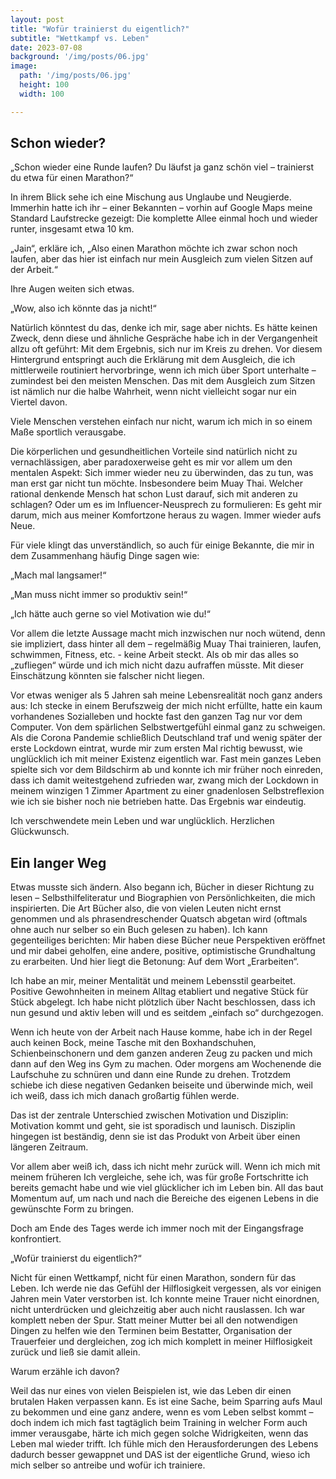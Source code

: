 ```yaml
---
layout: post
title: "Wofür trainierst du eigentlich?"
subtitle: "Wettkampf vs. Leben"
date: 2023-07-08
background: '/img/posts/06.jpg'
image:
  path: '/img/posts/06.jpg'  
  height: 100
  width: 100

---
```


## Schon wieder?

„Schon wieder eine Runde laufen? Du läufst ja ganz schön viel – trainierst du etwa für einen Marathon?“ 

In ihrem Blick sehe ich eine Mischung aus Unglaube und Neugierde. Immerhin hatte ich ihr – einer Bekannten – vorhin auf Google Maps meine Standard Laufstrecke gezeigt: Die komplette Allee einmal hoch und wieder runter, insgesamt etwa 10 km. 

„Jain“, erkläre ich, „Also einen Marathon möchte ich zwar schon noch laufen, aber das hier ist einfach nur mein Ausgleich zum vielen Sitzen auf der Arbeit.“ 

Ihre Augen weiten sich etwas. 

„Wow, also ich könnte das ja nicht!“ 

Natürlich könntest du das, denke ich mir, sage aber nichts. Es hätte keinen Zweck, denn diese und ähnliche Gespräche habe ich in der Vergangenheit allzu oft geführt: Mit dem Ergebnis, sich nur im Kreis zu drehen. Vor diesem Hintergrund entspringt auch die Erklärung mit dem Ausgleich, die ich mittlerweile routiniert hervorbringe, wenn ich mich über Sport unterhalte – zumindest bei den meisten Menschen. Das mit dem Ausgleich zum Sitzen ist nämlich nur die halbe Wahrheit, wenn nicht vielleicht sogar nur ein Viertel davon. 

Viele Menschen verstehen einfach nur nicht, warum ich mich in so einem Maße sportlich verausgabe.

Die körperlichen und gesundheitlichen Vorteile sind natürlich nicht zu vernachlässigen, aber paradoxerweise geht es mir vor allem um den mentalen Aspekt: Sich immer wieder neu zu überwinden, das zu tun, was man erst gar nicht tun möchte. Insbesondere beim Muay Thai. Welcher rational denkende Mensch hat schon Lust darauf, sich mit anderen zu schlagen? Oder um es im Influencer-Neusprech zu formulieren: Es geht mir darum, mich aus meiner Komfortzone heraus zu wagen. Immer wieder aufs Neue. 

Für viele klingt das unverständlich, so auch für einige Bekannte, die mir in dem Zusammenhang häufig Dinge sagen wie: 

„Mach mal langsamer!“

„Man muss nicht immer so produktiv sein!“

„Ich hätte auch gerne so viel Motivation wie du!“

Vor allem die letzte Aussage macht mich inzwischen nur noch wütend, denn sie impliziert, dass hinter all dem – regelmäßig Muay Thai trainieren, laufen, schwimmen, Fitness, etc. - keine Arbeit steckt. Als ob mir das alles so „zufliegen“ würde und ich mich nicht dazu aufraffen müsste. Mit dieser Einschätzung könnten sie falscher nicht liegen. 

Vor etwas weniger als 5 Jahren sah meine Lebensrealität noch ganz anders aus: Ich stecke in einem Berufszweig der mich nicht erfüllte, hatte ein kaum vorhandenes Sozialleben und hockte fast den ganzen Tag nur vor dem Computer. Von dem spärlichen Selbstwertgefühl einmal ganz zu schweigen. 
Als die Corona Pandemie schließlich Deutschland traf und wenig später der erste Lockdown eintrat, wurde mir zum ersten Mal richtig bewusst, wie unglücklich ich mit meiner Existenz eigentlich war. Fast mein ganzes Leben spielte sich vor dem Bildschirm ab und konnte ich mir früher noch einreden, dass ich damit weitestgehend zufrieden war, zwang mich der Lockdown in meinem winzigen 1 Zimmer Apartment zu einer gnadenlosen Selbstreflexion wie ich sie bisher noch nie betrieben hatte. Das Ergebnis war eindeutig. 

Ich verschwendete mein Leben und war unglücklich. Herzlichen Glückwunsch. 

## Ein langer Weg

Etwas musste sich ändern. Also begann ich, Bücher in dieser Richtung zu lesen – Selbsthilfeliteratur und Biographien von Persönlichkeiten, die mich inspirierten. Die Art Bücher also, die von vielen Leuten nicht ernst genommen und als phrasendreschender Quatsch abgetan wird (oftmals ohne auch nur selber so ein Buch gelesen zu haben). Ich kann gegenteiliges berichten: Mir haben diese Bücher neue Perspektiven eröffnet und mir dabei geholfen, eine andere, positive, optimistische Grundhaltung zu erarbeiten. Und hier liegt die Betonung: Auf dem Wort „Erarbeiten“. 

Ich habe an mir, meiner Mentalität und meinem Lebensstil gearbeitet. Positive Gewohnheiten in meinem Alltag etabliert und negative Stück für Stück abgelegt. Ich habe nicht plötzlich über Nacht beschlossen, dass ich nun gesund und aktiv leben will und es seitdem „einfach so“ durchgezogen. 

Wenn ich heute von der Arbeit nach Hause komme, habe ich in der Regel auch keinen Bock, meine Tasche mit den Boxhandschuhen, Schienbeinschonern und dem ganzen anderen Zeug zu packen und mich dann auf den Weg ins Gym zu machen. Oder morgens am Wochenende die Laufschuhe zu schnüren und dann eine Runde zu drehen. Trotzdem schiebe ich diese negativen Gedanken beiseite und überwinde mich, weil ich weiß, dass ich mich danach großartig fühlen werde. 

Das ist der zentrale Unterschied zwischen Motivation und Disziplin: Motivation kommt und geht, sie ist sporadisch und launisch. Disziplin hingegen ist beständig, denn sie ist das Produkt von Arbeit über einen längeren Zeitraum. 

Vor allem aber weiß ich, dass ich nicht mehr zurück will. Wenn ich mich mit meinem früheren Ich vergleiche, sehe ich, was für große Fortschritte ich bereits gemacht habe und wie viel glücklicher ich im Leben bin. All das baut Momentum auf, um nach und nach die Bereiche des eigenen Lebens in die gewünschte Form zu bringen.

Doch am Ende des Tages werde ich immer noch mit der Eingangsfrage konfrontiert. 

„Wofür trainierst du eigentlich?“ 

Nicht für einen Wettkampf, nicht für einen Marathon, sondern für das Leben. Ich werde nie das Gefühl der Hilflosigkeit vergessen, als vor einigen Jahren mein Vater verstorben ist. Ich konnte meine Trauer nicht einordnen, nicht unterdrücken und gleichzeitig aber auch nicht rauslassen. Ich war komplett neben der Spur. Statt meiner Mutter bei all den notwendigen Dingen zu helfen wie den Terminen beim Bestatter, Organisation der Trauerfeier und dergleichen, zog ich mich komplett in meiner Hilflosigkeit zurück und ließ sie damit allein. 

Warum erzähle ich davon? 

Weil das nur eines von vielen Beispielen ist, wie das Leben dir einen brutalen Haken verpassen kann. Es ist eine Sache, beim Sparring aufs Maul zu bekommen und eine ganz andere, wenn es vom Leben selbst kommt – doch indem ich mich fast tagtäglich beim Training in welcher Form auch immer verausgabe, härte ich mich gegen solche Widrigkeiten, wenn das Leben mal wieder trifft. Ich fühle mich den Herausforderungen des Lebens dadurch besser gewappnet und DAS ist der eigentliche Grund, wieso ich mich selber so antreibe und wofür ich trainiere.